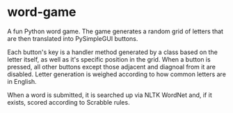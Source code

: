 # word-game
A fun Python word game. The game generates a random grid of letters that are then translated into PySimpleGUI buttons. 

Each button's key is a handler method generated by a class based on the letter itself, as well as it's specific position in the grid. When a button is pressed, all other buttons 
except those adjacent and diagnoal from it are disabled. Letter generation is weighed according to how common letters are in English.

When a word is submitted, it is searched up via NLTK WordNet and, if it exists, scored according to Scrabble rules.
